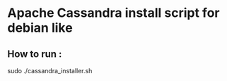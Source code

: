 Apache Cassandra install script for debian like
==============================================

How to run : 
-----------
  sudo ./cassandra_installer.sh
